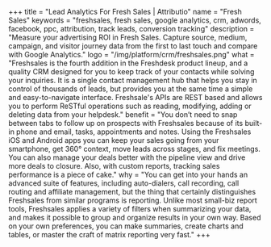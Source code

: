 +++
title = "Lead Analytics For Fresh Sales | Attributio"
name = "Fresh Sales"
keywords = "freshsales, fresh sales, google analytics, crm, adwords, facebook, ppc, attribution, track leads, conversion tracking"
description = "Measure your advertising ROI in Fresh Sales. Capture source, medium, campaign, and visitor journey data from the first to last touch and compare with Google Analytics."
logo = "/img/platform/crm/freshsales.png"
what = "Freshsales is the fourth addition in the Freshdesk product lineup, and a quality CRM designed for you to keep track of your contacts while solving your inquiries. It is a single contact management hub that helps you stay in control of thousands of leads, but provides you at the same time a simple and easy-to-navigate interface. Freshsale's APIs are REST based and allows you to perform ReSTful operations such as reading, modifying, adding or deleting data from your helpdesk."
benefit = "You don’t need to snap between tabs to follow up on prospects with  Freshsales because of its built-in phone and email, tasks, appointments and notes. Using the Freshsales iOS and Android apps you can keep your sales going from your smartphone, get 360° context, move leads across stages, and fix meetings. You can also manage your deals better with the pipeline view and drive more deals to closure. Also, with custom reports, tracking sales performance is a piece of cake."
why = "You can get into your hands an advanced suite of features, including auto-dialers, call recording, call routing and affiliate management, but the thing that certainly distinguishes Freshsales from similar programs is reporting. Unlike most small-biz report tools, Freshsales applies a variety of filters when summarizing your data, and makes it possible to group and organize results in your own way. Based on your own preferences, you can make summaries, create charts and tables, or master the craft of matrix reporting very fast."
+++
